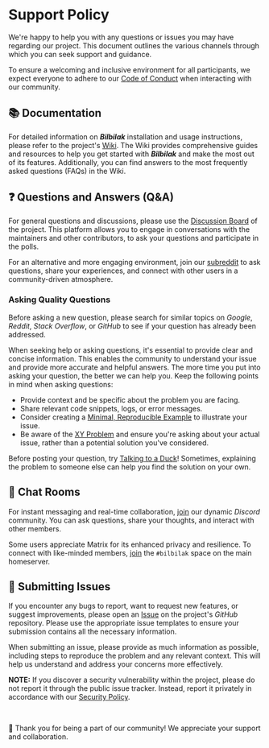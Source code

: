 # Support Policy

We're happy to help you with any questions or issues you may have regarding our project. This document outlines the various channels through which you can seek support and guidance.

To ensure a welcoming and inclusive environment for all participants, we expect everyone to adhere to our [Code of Conduct](https://github.com/bilbilak/packster?tab=coc-ov-file#readme) when interacting with our community.

## 📚 Documentation

For detailed information on **_Bilbilak_** installation and usage instructions, please refer to the project's [Wiki](https://github.com/bilbilak/packster/wiki). The Wiki provides comprehensive guides and resources to help you get started with **_Bilbilak_** and make the most out of its features. Additionally, you can find answers to the most frequently asked questions (FAQs) in the Wiki.

## ❓ Questions and Answers (Q&A)

For general questions and discussions, please use the [Discussion Board](https://github.com/bilbilak/packster/discussions/categories/q-a) of the project. This platform allows you to engage in conversations with the maintainers and other contributors, to ask your questions and participate in the polls.

For an alternative and more engaging environment, join our [subreddit](https://www.reddit.com/r/bilbilak) to ask questions, share your experiences, and connect with other users in a community-driven atmosphere.


### Asking Quality Questions

Before asking a new question, please search for similar topics on _Google_, _Reddit_, _Stack Overflow_, or _GitHub_ to see if your question has already been addressed.

When seeking help or asking questions, it's essential to provide clear and concise information. This enables the community to understand your issue and provide more accurate and helpful answers. The more time you put into asking your question, the better we can help you. Keep the following points in mind when asking questions:

- Provide context and be specific about the problem you are facing.
- Share relevant code snippets, logs, or error messages.
- Consider creating a [Minimal, Reproducible Example](https://stackoverflow.com/help/minimal-reproducible-example) to illustrate your issue.
- Be aware of the [XY Problem](https://meta.stackexchange.com/questions/66377/what-is-the-xy-problem/66378#66378) and ensure you're asking about your actual issue, rather than a potential solution you've considered.

Before posting your question, try [Talking to a Duck](https://rubberduckdebugging.com)! Sometimes, explaining the problem to someone else can help you find the solution on your own.

## 💬 Chat Rooms

For instant messaging and real-time collaboration, [join](https://discord.gg/zAZATWqVmK) our dynamic _Discord_ community. You can ask questions, share your thoughts, and interact with other members.

Some users appreciate Matrix for its enhanced privacy and resilience. To connect with like-minded members, [join](https://matrix.to/#/#bilbilak:matrix.org) the `#bilbilak` space on the main homeserver.

## 🚩 Submitting Issues

If you encounter any bugs to report, want to request new features, or suggest improvements, please open an [Issue](https://github.com/bilbilak/packster/issues) on the project's _GitHub_ repository. Please use the appropriate issue templates to ensure your submission contains all the necessary information.

When submitting an issue, please provide as much information as possible, including steps to reproduce the problem and any relevant context. This will help us understand and address your concerns more effectively.

**NOTE:** If you discover a security vulnerability within the project, please do not report it through the public issue tracker. Instead, report it privately in accordance with our [Security Policy](https://github.com/bilbilak/packster?tab=security-ov-file#readme).

<br>

💖 Thank you for being a part of our community! We appreciate your support and collaboration.
